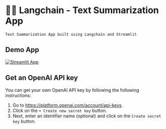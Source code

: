 # 🦜🔗 Langchain - Text Summarization App
```
Text Summarization App built using Langchain and Streamlit
```

## Demo App

[![Streamlit App](https://static.streamlit.io/badges/streamlit_badge_black_white.svg)](https://starter-kit.streamlitapp.com/)

## Get an OpenAI API key

You can get your own OpenAI API key by following the following instructions:
1. Go to https://platform.openai.com/account/api-keys.
2. Click on the `+ Create new secret key` button.
3. Next, enter an identifier name (optional) and click on the `Create secret key` button.
